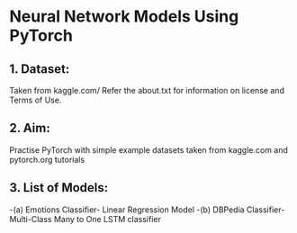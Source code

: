 # Neural Network Models Using PyTorch

## 1. Dataset: 
Taken from kaggle.com/ Refer the about.txt for information on license and Terms of Use. 

## 2. Aim: 
Practise PyTorch with simple example datasets taken from kaggle.com and pytorch.org tutorials

## 3. List of Models:
-(a) Emotions Classifier- Linear Regression Model
-(b) DBPedia Classifier- Multi-Class Many to One LSTM classifier
